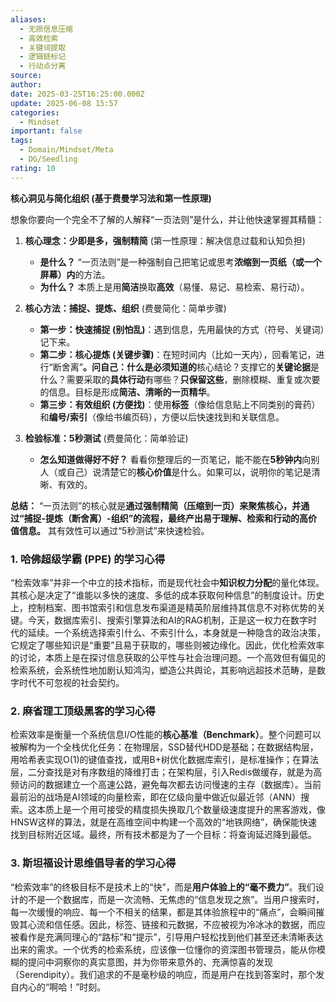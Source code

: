 ```yaml
---
aliases:
  - 无损信息压缩
  - 高效检索
  - 关键词提取
  - 逻辑链标记
  - 行动点分离
source: 
author: 
date: 2025-03-25T16:25:00.000Z
update: 2025-06-08 15:57
categories:
  - Mindset
important: false
tags:
  - Domain/Mindset/Meta
  - DG/Seedling
rating: 10
---
```


**核心洞见与简化组织 (基于费曼学习法和第一性原理)**

想象你要向一个完全不了解的人解释“一页法则”是什么，并让他快速掌握其精髓：

1. **核心理念：少即是多，强制精简** (第一性原理：解决信息过载和认知负担)
   - **是什么？** “一页法则”是一种强制自己把笔记或思考**浓缩到一页纸（或一个屏幕）内**的方法。
   - **为什么？** 本质上是用**简洁**换取**高效**（易懂、易记、易检索、易行动）。

2. **核心方法：捕捉、提炼、组织** (费曼简化：简单步骤)
   - **第一步：快速捕捉 (别怕乱)**：遇到信息，先用最快的方式（符号、关键词）记下来。
   - **第二步：核心提炼 (关键步骤)**：在短时间内（比如一天内），回看笔记，进行“断舍离”**。问自己：什么是必须知道的**核心结论？支撑它的**关键论据**是什么？需要采取的**具体行动**有哪些？**只保留这些**，删除模糊、重复或次要的信息。目标是形成**简洁、清晰的一页精华**。
   - **第三步：有效组织 (方便找)**：使用**标签**（像给信息贴上不同类别的膏药）和**编号/索引**（像给书编页码），方便以后快速找到和关联信息。

3. **检验标准：5秒测试** (费曼简化：简单验证)
   - **怎么知道做得好不好？** 看看你整理后的一页笔记，能不能在**5秒钟内**向别人（或自己）说清楚它的**核心价值**是什么。如果可以，说明你的笔记是清晰、有效的。

**总结：** “一页法则”的核心就是**通过强制精简（压缩到一页）来聚焦核心，并通过“捕捉-提炼（断舍离）-组织”的流程，最终产出易于理解、检索和行动的高价值信息。** 其有效性可以通过“5秒测试”来快速检验。

### 1. 哈佛超级学霸 (PPE) 的学习心得

“检索效率”并非一个中立的技术指标，而是现代社会中**知识权力分配**的量化体现。其核心是决定了“谁能以多快的速度、多低的成本获取何种信息”的制度设计。历史上，控制档案、图书馆索引和信息发布渠道是精英阶层维持其信息不对称优势的关键。今天，数据库索引、搜索引擎算法和AI的RAG机制，正是这一权力在数字时代的延续。一个系统选择索引什么、不索引什么，本身就是一种隐含的政治决策，它规定了哪些知识是“重要”且易于获取的，哪些则被边缘化。因此，优化检索效率的讨论，本质上是在探讨信息获取的公平性与社会治理问题。一个高效但有偏见的检索系统，会系统性地加剧认知鸿沟，塑造公共舆论，其影响远超技术范畴，是数字时代不可忽视的社会契约。

### 2. 麻省理工顶级黑客的学习心得

检索效率是衡量一个系统信息I/O性能的**核心基准（Benchmark）**。整个问题可以被解构为一个全栈优化任务：在物理层，SSD替代HDD是基础；在数据结构层，用哈希表实现O(1)的键值查找，或用B+树优化数据库索引，是标准操作；在算法层，二分查找是对有序数组的降维打击；在架构层，引入Redis做缓存，就是为高频访问的数据建立一个高速公路，避免每次都去访问慢速的主存（数据库）。当前最前沿的战场是AI领域的向量检索，即在亿级向量中做近似最近邻（ANN）搜索。这本质上是一个用可接受的精度损失换取几个数量级速度提升的黑客游戏，像HNSW这样的算法，就是在高维空间中构建一个高效的“地铁网络”，确保能快速找到目标附近区域。最终，所有技术都是为了一个目标：将查询延迟降到最低。

### 3. 斯坦福设计思维倡导者的学习心得

“检索效率”的终极目标不是技术上的“快”，而是**用户体验上的“毫不费力”**。我们设计的不是一个数据库，而是一次流畅、无焦虑的“信息发现之旅”。当用户搜索时，每一次缓慢的响应、每一个不相关的结果，都是其体验旅程中的“痛点”，会瞬间摧毁其心流和信任感。因此，标签、链接和元数据，不应被视为冷冰冰的数据，而应被看作是充满同理心的“路标”和“提示”，引导用户轻松找到他们甚至还未清晰表达出来的需求。一个优秀的检索系统，应该像一位懂你的资深图书管理员，能从你模糊的提问中洞察你的真实意图，并为你带来意外的、充满惊喜的发现（Serendipity）。我们追求的不是毫秒级的响应，而是用户在找到答案时，那个发自内心的“啊哈！”时刻。